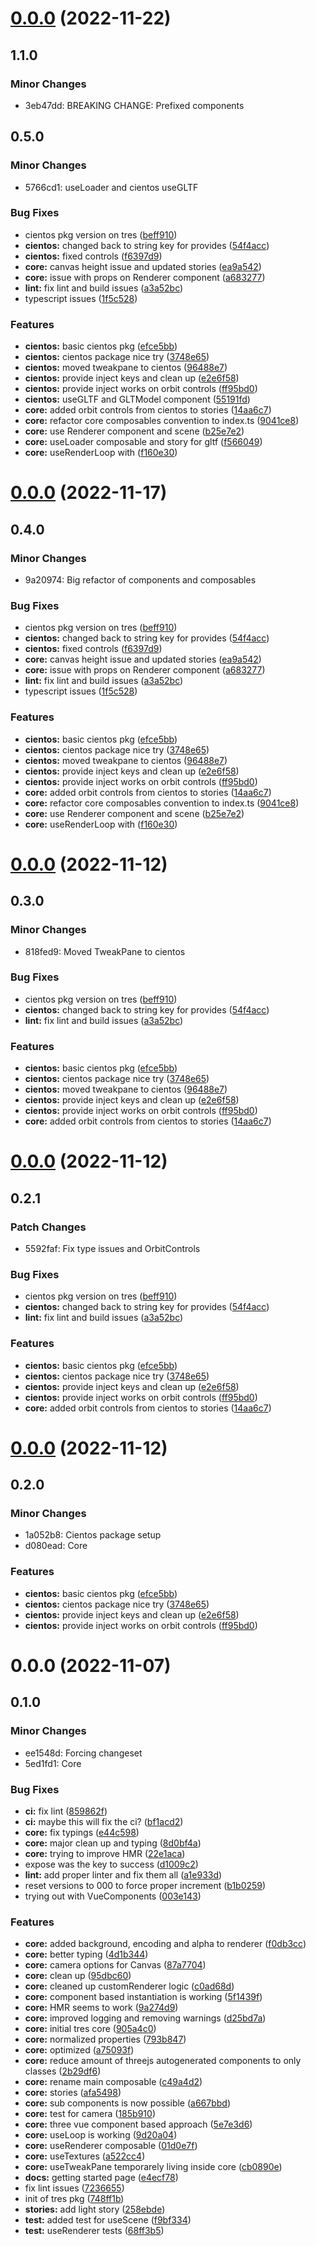 # [0.0.0](https://github.com/alvarosabu/tres/compare/v0.1.0...v0.0.0) (2022-11-22)

## 1.1.0

### Minor Changes

- 3eb47dd: BREAKING CHANGE: Prefixed components

## 0.5.0

### Minor Changes

- 5766cd1: useLoader and cientos useGLTF

### Bug Fixes

- cientos pkg version on tres ([beff910](https://github.com/alvarosabu/tres/commit/beff910d1ccaf5ee7dec24ba0aa92dd8ad53b4cf))
- **cientos:** changed back to string key for provides ([54f4acc](https://github.com/alvarosabu/tres/commit/54f4acc2c6527334534d03adf45d9c46516b1160))
- **cientos:** fixed controls ([f6397d9](https://github.com/alvarosabu/tres/commit/f6397d9a70b2235db05cf6a7e6a744c9c81071ce))
- **core:** canvas height issue and updated stories ([ea9a542](https://github.com/alvarosabu/tres/commit/ea9a54201a2962819a7d7b691833058ccfa5de62))
- **core:** issue with props on Renderer component ([a683277](https://github.com/alvarosabu/tres/commit/a6832776cf7c4a60276d35598e9b35a90c103786))
- **lint:** fix lint and build issues ([a3a52bc](https://github.com/alvarosabu/tres/commit/a3a52bcddf7575dbdfa8d7329c91b1a913698e94))
- typescript issues ([1f5c528](https://github.com/alvarosabu/tres/commit/1f5c528f6307d409b79913ad844443eb3bc8b85f))

### Features

- **cientos:** basic cientos pkg ([efce5bb](https://github.com/alvarosabu/tres/commit/efce5bb8b31b9985caa58ab69ff83d1a5d8a194b))
- **cientos:** cientos package nice try ([3748e65](https://github.com/alvarosabu/tres/commit/3748e65526645eead70636260981f7f6476a7829))
- **cientos:** moved tweakpane to cientos ([96488e7](https://github.com/alvarosabu/tres/commit/96488e7205dc764bf5bdcd58eec81c3de482dc43))
- **cientos:** provide inject keys and clean up ([e2e6f58](https://github.com/alvarosabu/tres/commit/e2e6f58cf53bd9bfcc59361bf793913339864d61))
- **cientos:** provide inject works on orbit controls ([ff95bd0](https://github.com/alvarosabu/tres/commit/ff95bd049ca51fa7ca9dfa77713bfc551c2cbc6d))
- **cientos:** useGLTF and GLTModel component ([55191fd](https://github.com/alvarosabu/tres/commit/55191fdf82df5d75788e478d665ebf1ab04e90ce))
- **core:** added orbit controls from cientos to stories ([14aa6c7](https://github.com/alvarosabu/tres/commit/14aa6c7bfd0172b8cf546a26efe7e371e96d648f))
- **core:** refactor core composables convention to index.ts ([9041ce8](https://github.com/alvarosabu/tres/commit/9041ce840b55e4c5dfe3d966a6411c0a78469577))
- **core:** use Renderer component and scene ([b25e7e2](https://github.com/alvarosabu/tres/commit/b25e7e216c7388667156088a0664dd65bd99114f))
- **core:** useLoader composable and story for gltf ([f566049](https://github.com/alvarosabu/tres/commit/f566049db2a1d7c5522c49a4c02e77e33e3834f0))
- **core:** useRenderLoop with ([f160e30](https://github.com/alvarosabu/tres/commit/f160e300ea4d71d9a4da35385043021420771717))

# [0.0.0](https://github.com/alvarosabu/tres/compare/v0.1.0...v0.0.0) (2022-11-17)

## 0.4.0

### Minor Changes

- 9a20974: Big refactor of components and composables

### Bug Fixes

- cientos pkg version on tres ([beff910](https://github.com/alvarosabu/tres/commit/beff910d1ccaf5ee7dec24ba0aa92dd8ad53b4cf))
- **cientos:** changed back to string key for provides ([54f4acc](https://github.com/alvarosabu/tres/commit/54f4acc2c6527334534d03adf45d9c46516b1160))
- **cientos:** fixed controls ([f6397d9](https://github.com/alvarosabu/tres/commit/f6397d9a70b2235db05cf6a7e6a744c9c81071ce))
- **core:** canvas height issue and updated stories ([ea9a542](https://github.com/alvarosabu/tres/commit/ea9a54201a2962819a7d7b691833058ccfa5de62))
- **core:** issue with props on Renderer component ([a683277](https://github.com/alvarosabu/tres/commit/a6832776cf7c4a60276d35598e9b35a90c103786))
- **lint:** fix lint and build issues ([a3a52bc](https://github.com/alvarosabu/tres/commit/a3a52bcddf7575dbdfa8d7329c91b1a913698e94))
- typescript issues ([1f5c528](https://github.com/alvarosabu/tres/commit/1f5c528f6307d409b79913ad844443eb3bc8b85f))

### Features

- **cientos:** basic cientos pkg ([efce5bb](https://github.com/alvarosabu/tres/commit/efce5bb8b31b9985caa58ab69ff83d1a5d8a194b))
- **cientos:** cientos package nice try ([3748e65](https://github.com/alvarosabu/tres/commit/3748e65526645eead70636260981f7f6476a7829))
- **cientos:** moved tweakpane to cientos ([96488e7](https://github.com/alvarosabu/tres/commit/96488e7205dc764bf5bdcd58eec81c3de482dc43))
- **cientos:** provide inject keys and clean up ([e2e6f58](https://github.com/alvarosabu/tres/commit/e2e6f58cf53bd9bfcc59361bf793913339864d61))
- **cientos:** provide inject works on orbit controls ([ff95bd0](https://github.com/alvarosabu/tres/commit/ff95bd049ca51fa7ca9dfa77713bfc551c2cbc6d))
- **core:** added orbit controls from cientos to stories ([14aa6c7](https://github.com/alvarosabu/tres/commit/14aa6c7bfd0172b8cf546a26efe7e371e96d648f))
- **core:** refactor core composables convention to index.ts ([9041ce8](https://github.com/alvarosabu/tres/commit/9041ce840b55e4c5dfe3d966a6411c0a78469577))
- **core:** use Renderer component and scene ([b25e7e2](https://github.com/alvarosabu/tres/commit/b25e7e216c7388667156088a0664dd65bd99114f))
- **core:** useRenderLoop with ([f160e30](https://github.com/alvarosabu/tres/commit/f160e300ea4d71d9a4da35385043021420771717))

# [0.0.0](https://github.com/alvarosabu/tres/compare/v0.1.0...v0.0.0) (2022-11-12)

## 0.3.0

### Minor Changes

- 818fed9: Moved TweakPane to cientos

### Bug Fixes

- cientos pkg version on tres ([beff910](https://github.com/alvarosabu/tres/commit/beff910d1ccaf5ee7dec24ba0aa92dd8ad53b4cf))
- **cientos:** changed back to string key for provides ([54f4acc](https://github.com/alvarosabu/tres/commit/54f4acc2c6527334534d03adf45d9c46516b1160))
- **lint:** fix lint and build issues ([a3a52bc](https://github.com/alvarosabu/tres/commit/a3a52bcddf7575dbdfa8d7329c91b1a913698e94))

### Features

- **cientos:** basic cientos pkg ([efce5bb](https://github.com/alvarosabu/tres/commit/efce5bb8b31b9985caa58ab69ff83d1a5d8a194b))
- **cientos:** cientos package nice try ([3748e65](https://github.com/alvarosabu/tres/commit/3748e65526645eead70636260981f7f6476a7829))
- **cientos:** moved tweakpane to cientos ([96488e7](https://github.com/alvarosabu/tres/commit/96488e7205dc764bf5bdcd58eec81c3de482dc43))
- **cientos:** provide inject keys and clean up ([e2e6f58](https://github.com/alvarosabu/tres/commit/e2e6f58cf53bd9bfcc59361bf793913339864d61))
- **cientos:** provide inject works on orbit controls ([ff95bd0](https://github.com/alvarosabu/tres/commit/ff95bd049ca51fa7ca9dfa77713bfc551c2cbc6d))
- **core:** added orbit controls from cientos to stories ([14aa6c7](https://github.com/alvarosabu/tres/commit/14aa6c7bfd0172b8cf546a26efe7e371e96d648f))

# [0.0.0](https://github.com/alvarosabu/tres/compare/v0.1.0...v0.0.0) (2022-11-12)

## 0.2.1

### Patch Changes

- 5592faf: Fix type issues and OrbitControls

### Bug Fixes

- cientos pkg version on tres ([beff910](https://github.com/alvarosabu/tres/commit/beff910d1ccaf5ee7dec24ba0aa92dd8ad53b4cf))
- **cientos:** changed back to string key for provides ([54f4acc](https://github.com/alvarosabu/tres/commit/54f4acc2c6527334534d03adf45d9c46516b1160))
- **lint:** fix lint and build issues ([a3a52bc](https://github.com/alvarosabu/tres/commit/a3a52bcddf7575dbdfa8d7329c91b1a913698e94))

### Features

- **cientos:** basic cientos pkg ([efce5bb](https://github.com/alvarosabu/tres/commit/efce5bb8b31b9985caa58ab69ff83d1a5d8a194b))
- **cientos:** cientos package nice try ([3748e65](https://github.com/alvarosabu/tres/commit/3748e65526645eead70636260981f7f6476a7829))
- **cientos:** provide inject keys and clean up ([e2e6f58](https://github.com/alvarosabu/tres/commit/e2e6f58cf53bd9bfcc59361bf793913339864d61))
- **cientos:** provide inject works on orbit controls ([ff95bd0](https://github.com/alvarosabu/tres/commit/ff95bd049ca51fa7ca9dfa77713bfc551c2cbc6d))
- **core:** added orbit controls from cientos to stories ([14aa6c7](https://github.com/alvarosabu/tres/commit/14aa6c7bfd0172b8cf546a26efe7e371e96d648f))

# [0.0.0](https://github.com/alvarosabu/tres/compare/v0.1.0...v0.0.0) (2022-11-12)

## 0.2.0

### Minor Changes

- 1a052b8: Cientos package setup
- d080ead: Core

### Features

- **cientos:** basic cientos pkg ([efce5bb](https://github.com/alvarosabu/tres/commit/efce5bb8b31b9985caa58ab69ff83d1a5d8a194b))
- **cientos:** cientos package nice try ([3748e65](https://github.com/alvarosabu/tres/commit/3748e65526645eead70636260981f7f6476a7829))
- **cientos:** provide inject keys and clean up ([e2e6f58](https://github.com/alvarosabu/tres/commit/e2e6f58cf53bd9bfcc59361bf793913339864d61))
- **cientos:** provide inject works on orbit controls ([ff95bd0](https://github.com/alvarosabu/tres/commit/ff95bd049ca51fa7ca9dfa77713bfc551c2cbc6d))

# 0.0.0 (2022-11-07)

## 0.1.0

### Minor Changes

- ee1548d: Forcing changeset
- 5ed1fd1: Core

### Bug Fixes

- **ci:** fix lint ([859862f](https://github.com/alvarosabu/tres/commit/859862fbb2e36eb595eada333df71f45998d7051))
- **ci:** maybe this will fix the ci? ([bf1acd2](https://github.com/alvarosabu/tres/commit/bf1acd2283e1723b1c652a877ed3c879e1629845))
- **core:** fix typings ([e44c598](https://github.com/alvarosabu/tres/commit/e44c5987c4fdc67a5df55c9e0f8fa37356c7ee9b))
- **core:** major clean up and typing ([8d0bf4a](https://github.com/alvarosabu/tres/commit/8d0bf4a6609b54a01f08f2e51d959fa7df123a26))
- **core:** trying to improve HMR ([22e1aca](https://github.com/alvarosabu/tres/commit/22e1aca65651d76e6320669c95dbfcc9ad88f301))
- expose was the key to success ([d1009c2](https://github.com/alvarosabu/tres/commit/d1009c29b119298fe8521887ddeb3a8035e8ee72))
- **lint:** add proper linter and fix them all ([a1e933d](https://github.com/alvarosabu/tres/commit/a1e933d384eb0340e8246bd05ae6176a6dfc5457))
- reset versions to 000 to force proper increment ([b1b0259](https://github.com/alvarosabu/tres/commit/b1b02595c2e4ba315f7d45401a6d5dd8a7d80c7b))
- trying out with VueComponents ([003e143](https://github.com/alvarosabu/tres/commit/003e143047abef9c51439cfc44b5a19109673d6f))

### Features

- **core:** added background, encoding and alpha to renderer ([f0db3cc](https://github.com/alvarosabu/tres/commit/f0db3cc2bbc6f4eec78c9effae2009d6cfe36013))
- **core:** better typing ([4d1b344](https://github.com/alvarosabu/tres/commit/4d1b344eec15d79596ec21f144133d5481bd1ae3))
- **core:** camera options for Canvas ([87a7704](https://github.com/alvarosabu/tres/commit/87a7704f61c2e2bc07308b408ca9a1b7960bf022))
- **core:** clean up ([95dbc60](https://github.com/alvarosabu/tres/commit/95dbc60b4b779cdd857e7f4d293f1e094f503ce2))
- **core:** cleaned up customRenderer logic ([c0ad68d](https://github.com/alvarosabu/tres/commit/c0ad68d36ddff230bbd753ce6c15b91da2ed7043))
- **core:** component based instantiation is working ([5f1439f](https://github.com/alvarosabu/tres/commit/5f1439ffb3baa975a1507b2caf4dd342fc37badb))
- **core:** HMR seems to work ([9a274d9](https://github.com/alvarosabu/tres/commit/9a274d98fcfbbcffba7bf3f30677deb50e402022))
- **core:** improved logging and removing warnings ([d25bd7a](https://github.com/alvarosabu/tres/commit/d25bd7a90e5986c656d9062c0b00e5313da974fb))
- **core:** initial tres core ([905a4c0](https://github.com/alvarosabu/tres/commit/905a4c03365d267e1f785e81d716e3d953f12119))
- **core:** normalized properties ([793b847](https://github.com/alvarosabu/tres/commit/793b847d713ec15a561808c96117921572b34763))
- **core:** optimized ([a75093f](https://github.com/alvarosabu/tres/commit/a75093fc3fcb408d8635ab76960295d335b99bf5))
- **core:** reduce amount of threejs autogenerated components to only classes ([2b29df6](https://github.com/alvarosabu/tres/commit/2b29df68da8edf37ceda0c3b44da2cdef88385fe))
- **core:** rename main composable ([c49a4d2](https://github.com/alvarosabu/tres/commit/c49a4d2991ea2ec093684befade0fb1ad42c50da))
- **core:** stories ([afa5498](https://github.com/alvarosabu/tres/commit/afa5498f967fd3bcfd435e8a10f1f326790dc7d8))
- **core:** sub components is now possible ([a667bbd](https://github.com/alvarosabu/tres/commit/a667bbd706edf524670fcfe50566baa6ba605fab))
- **core:** test for camera ([185b910](https://github.com/alvarosabu/tres/commit/185b910e318a01d80ee71ad936e08be887ab9ca1))
- **core:** three vue component based approach ([5e7e3d6](https://github.com/alvarosabu/tres/commit/5e7e3d6504f0385bfce8cab4668d096b5a8c2d01))
- **core:** useLoop is working ([9d20a04](https://github.com/alvarosabu/tres/commit/9d20a04785ebf6982a4e40792eb2e91a0fa29520))
- **core:** useRenderer composable ([01d0e7f](https://github.com/alvarosabu/tres/commit/01d0e7f60def0c7ca9ccb99c91e2d270dc43dac3))
- **core:** useTextures ([a522cc4](https://github.com/alvarosabu/tres/commit/a522cc49d5a2b0a5851d8d4bdf25b29470d509c7))
- **core:** useTweakPane temporarely living inside core ([cb0890e](https://github.com/alvarosabu/tres/commit/cb0890e7d92ae4ef8b1ba718936d655df2767cd3))
- **docs:** getting started page ([e4ecf78](https://github.com/alvarosabu/tres/commit/e4ecf78ec91b1f8d345e28cf9dd6f32586dbd345))
- fix lint issues ([7236655](https://github.com/alvarosabu/tres/commit/7236655da170afa99acacf32905e7f4ce1e54936))
- init of tres pkg ([748ff1b](https://github.com/alvarosabu/tres/commit/748ff1bbd25afe1ced1d228e52a17a53b48f9bc2))
- **stories:** add light story ([258ebde](https://github.com/alvarosabu/tres/commit/258ebde14c30f7717e5044b07035da83a9a0d461))
- **test:** added test for useScene ([f9bf334](https://github.com/alvarosabu/tres/commit/f9bf334a7e58a597331d35509c006baf0223d9cd))
- **test:** useRenderer tests ([68ff3b5](https://github.com/alvarosabu/tres/commit/68ff3b5bf0bd63668cf684e8209ed383bef3863e))
